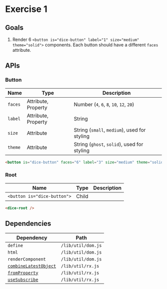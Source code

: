 # Exercise 1

## Goals

1. Render 6 `<button is="dice-button" label="1" size="medium" theme="solid">` components. Each button should have a different `faces` attribute.

## APIs

### Button

|Name|Type|Description|
|---|---|---|
|`faces`|Attribute, Property|Number (`4`, `6`, `8`, `10`, `12`, `20`)|
|`label`|Attribute, Property|String|
|`size`|Attribute|String (`small`, `medium`), used for styling|
|`theme`|Attribute|String (`ghost`, `solid`), used for styling|

```html
<button is="dice-button" faces="6" label="3" size="medium" theme="solid" />
```

### Root

|Name|Type|Description|
|---|---|---|
|`<button is="dice-button">`|Child||

```html
<dice-root />
```

## Dependencies

|Dependency|Path|
|---|---|
|`define`|`/lib/util/dom.js`|
|`html`|`/lib/util/dom.js`|
|`renderComponent`|`/lib/util/dom.js`|
|[`combineLatestObject`](../../lib/util/rx/README.md#combinelatestobject)|`/lib/util/rx.js`|
|[`fromProperty`](../../lib/util/rx/README.md#fromproperty)|`/lib/util/rx.js`|
|[`useSubscribe`](../../lib/util/rx/README.md#usesubscribe)|`/lib/util/rx.js`|
